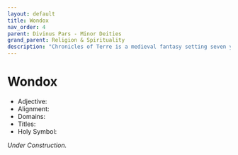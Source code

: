 ```yaml
---
layout: default
title: Wondox
nav_order: 4
parent: Divinus Pars - Minor Deities
grand_parent: Religion & Spirituality
description: "Chronicles of Terre is a medieval fantasy setting seven years in the writing, currently for dungeons & dragons 5th edition."
---
```


# Wondox

- Adjective: 
- Alignment: 
- Domains: 
- Titles: 
- Holy Symbol: 

*Under Construction.*